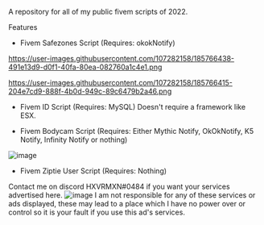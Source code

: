 
A repository for all of my public fivem scripts of 2022.


Features  
  - Fivem Safezones Script (Requires: okokNotify)
 
  https://user-images.githubusercontent.com/107282158/185766438-491e13d9-d0f1-40fa-80ea-082760a1c4e1.png


  https://user-images.githubusercontent.com/107282158/185766415-204e7cd9-888f-4b0d-949c-89c6479b2a46.png

  
  
  - Fivem ID Script (Requires: MySQL) Doesn't require a framework like ESX.
  
  
  - Fivem Bodycam Script (Requires: Either Mythic Notify, OkOkNotify, K5 Notify, Infinity Notify or nothing)


![image](https://user-images.githubusercontent.com/107282158/185765783-7a92a0d0-32cf-458e-91e6-3adeff741847.png)
 
  - Fivem Ziptie User Script (Requires: Nothing)
  

Contact me on discord HXVRMXN#0484 if you want your services advertised here.
![image](https://user-images.githubusercontent.com/107282158/186304234-c168066e-f124-4ffa-90f0-798d63329589.png)
I am not responsible for any of these services or ads displayed, these may lead to a place which I have no power over or control so it is your fault if you use this ad's services.
